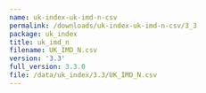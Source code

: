 ```yaml
---
name: uk-index-uk-imd-n-csv
permalink: /downloads/uk-index-uk-imd-n-csv/3_3
package: uk_index
title: uk_imd_n
filename: UK_IMD_N.csv
version: '3.3'
full_version: 3.3.0
file: /data/uk_index/3.3/UK_IMD_N.csv
---
```

